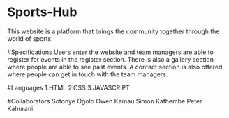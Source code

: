 # Sports-Hub
This website is a platform that brings the community together through the world of sports.

#Specifications
Users enter the website and team managers are able to register for events in the register section.
There is also a gallery section where people are able to see past events.
A contact section is also offered where people can get in touch with the team managers.

#Languages
1.HTML
2.CSS
3.JAVASCRIPT

#Collaborators
Sotonye Ogolo
Owen Kamau
Simon Kathembe
Peter Kahurani

